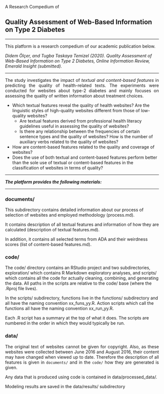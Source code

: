 <html>
<head>
<style>
div {
  text-align: justify;
  text-justify: inter-word;
}
</style>
</head>
A Research Compedium of <h2>Quality Assessment of Web-Based Information on Type 2 Diabetes</h2> 
<hr>

This platform is a research compedium of our academic publication below.

<i>Didem Ölçer, and Tugba Taskaya Temizel (2020). Quality Assessment of Web-Based Information on Type 2 Diabetes, Online Information Review, Emerald Insight (submitted).</i>
<hr>

<p style="text-align: justify;">The study investigates the impact of <i>textual and content-based features</i> in predicting the quality of health-related texts. The experiments were conducted for websites about type-2 diabetes and mainly focuses on assessing the quality of written information about treatment choices.</p>
<ul>
<li>Which textual features reveal the quality of health websites? Are the linguistic styles of high-quality websites different from those of low-quality websites?
<ul>
<li>Are textual features derived from professional health literacy guidelines useful in assessing the quality of websites?</li>
<li>Is there any relationship between the frequencies of certain sentence types and the quality of websites? How is the number of auxiliary verbs related to the quality of websites?</li>
</ul>
</li>
<li>How are content-based features related to the quality and coverage of websites?</li>
<li>Does the use of both textual and content-based features perform better than the sole use of textual or content-based features in the classification of websites in terms of quality?</li>
</ul>
<hr>

<b><i>The platform provides the following materials:</i></b>
<hr>
<p></p>
<p><h3>documents/</b></h3>

<p>This subdirectory contains detailed information about our process of selection of websites and employed methodology (process.md).</p>
<p>It contains description of all textual features and information of how they are calculated (description of textual features.md).</p>
<p>In addition, it contains all selected terms from ADA and their weirdness scores (list of content-based features.md).</p>

<h3>code/</h3>

The code/ directory contains an RStudio project and two subdirectories, exploration/ which contains R Markdown exploratory analyses, and scripts/ which contains all the code for actually cleaning, combining, and generating the data. All paths in the scripts are relative to the code/ base (where the .Rproj file lives).

In the scripts/ subdirectory, functions live in the functions/ subdirectory and all have the naming convention xx_funs_yy.R. Action scripts which call the functions all have the naming convention xx_run_yy.R.

Each .R script has a summary at the top of what it does. The scripts are numbered in the order in which they would typically be run.

<h3>data/</h3>

<p style="text-align: justify;">The original text of websites cannot be given for copyright. Also, as these websites were collected between June 2016 and August 2016, their content may have changed when viewed up to date. Therefore the description of all features is given in <code>documents/</code> and in the <code>code/</code> how they are generated is given.</p>
 
Any data that is produced using code is contained in data/processed_data/.

Modeling results are saved in the data/results/ subdirectory



 
